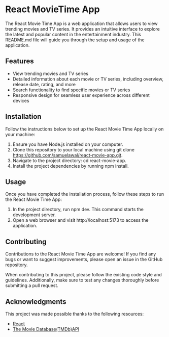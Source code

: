 # React MovieTime App
The React Movie Time App is a web application that allows users to view trending movies and TV series. It provides an intuitive interface to explore the latest and popular content in the entertainment industry. This README.md file will guide you through the setup and usage of the application.

## Features
- View trending movies and TV series
- Detailed information about each movie or TV series, including overview, release date, rating, and more
- Search functionality to find specific movies or TV series
- Responsive design for seamless user experience across different devices

## Installation
Follow the instructions below to set up the React Movie Time App locally on your machine:
1. Ensure you have Node.js installed on your computer.
2. Clone this repository to your local machine using git clone https://github.com/samuelawal/react-movie-app.git.
3. Navigate to the project directory: cd react-movie-app.
4. Install the project dependencies by running npm install.

## Usage
Once you have completed the installation process, follow these steps to run the React Movie Time App:
1. In the project directory, run npm dev. This command starts the development server.
2. Open a web browser and visit http://localhost:5173 to access the application.

## Contributing
Contributions to the React Movie Time App are welcome! If you find any bugs or want to suggest improvements, please open an issue in the GitHub repository.

When contributing to this project, please follow the existing code style and guidelines. Additionally, make sure to test any changes thoroughly before submitting a pull request.
## Acknowledgments
This project was made possible thanks to the following resources:
- [React](https://react.dev/)
- [The Movie Database(TMDb)API](https://developer.themoviedb.org/docs/getting-started)
